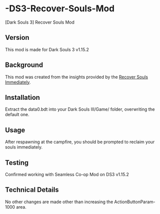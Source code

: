 # -DS3-Recover-Souls-Mod
[Dark Souls 3] Recover Souls Mod

## Version
This mod is made for Dark Souls 3 v1.15.2

## Background
This mod was created from the insights provided by the [Recover Souls Immediately](https://www.nexusmods.com/darksouls3/mods/1060).

## Installation
Extract the data0.bdt into your Dark Souls III/Game/ folder, overwriting the default one.

## Usage
After respawning at the campfire, you should be prompted to reclaim your souls immediately.

## Testing
Confirmed working with Seamless Co-op Mod on DS3 v1.15.2

## Technical Details
No other changes are made other than increasing the ActionButtonParam-1000 area.
